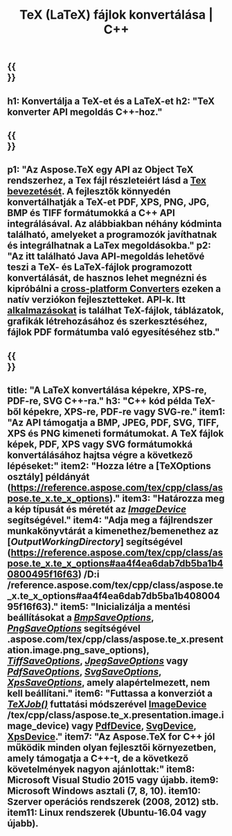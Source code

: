 ﻿---
translation: true
template: /_templates/_conversion-cpp.md
title: TeX (LaTeX) fájlok konvertálása | C++
url: /cpp/conversion/
keywords: tex konverter cpp api, tex konverter c++ api
description: TeX(LaTeX) konverziós C++ API megoldás. Konvertálja a LaTeX fájlokat PDF, XPS és képek formátumba, beleértve PNG, JPEG, TIFF, BMP, néhány soros C++ kódot.
family: tex
platformtag: cpp
feature: conversion
---

{{<section banner>}}
---
h1: Konvertálja a TeX-et és a LaTeX-et
h2: "TeX konverter API megoldás C++-hoz."
---

{{<section overview>}}
---
p1: "Az Aspose.TeX egy API az Object TeX rendszerhez, a Tex fájl részleteiért lásd a [Tex bevezetését](https://docs.aspose.com/tex/cpp/what-is-tex/). A fejlesztők könnyedén konvertálhatják a TeX-et PDF, XPS, PNG, JPG, BMP és TIFF formátumokká a C++ API integrálásával. Az alábbiakban néhány kódminta található, amelyeket a programozók javíthatnak és integrálhatnak a LaTex megoldásokba."
p2: "Az itt található Java API-megoldás lehetővé teszi a TeX- és LaTeX-fájlok programozott konvertálását, de hasznos lehet megnézni és kipróbálni a [cross-platform Converters](https://products.aspose.app/tex/conversion) ezeken a natív verziókon fejlesztetteket. API-k. Itt [alkalmazásokat](https://products.aspose.app/tex/applications) is találhat TeX-fájlok, táblázatok, grafikák létrehozásához és szerkesztéséhez, fájlok PDF formátumba való egyesítéséhez stb."
---

{{<section feature1>}}
---
title: "A LaTeX konvertálása képekre, XPS-re, PDF-re, SVG C++-ra."
h3: "C++ kód példa TeX-ből képekre, XPS-re, PDF-re vagy SVG-re."
item1: "Az API támogatja a BMP, JPEG, PDF, SVG, TIFF, XPS és PNG kimeneti formátumokat. A TeX fájlok képek, PDF, XPS vagy SVG formátumokká konvertálásához hajtsa végre a következő lépéseket:"
item2: "Hozza létre a [TeXOptions osztály] példányát (https://reference.aspose.com/tex/cpp/class/aspose.te_x.te_x_options)."
item3: "Határozza meg a kép típusát és méretét az [*ImageDevice*](https://reference.aspose.com/page/cpp/class/aspose.page.e_p_s.device.image_device) segítségével."
item4: "Adja meg a fájlrendszer munkakönyvtárát a kimenethez/bemenethez az [*OutputWorkingDirectory*] segítségével (https://reference.aspose.com/tex/cpp/class/aspose.te_x.te_x_options#aa4f4ea6dab7db5ba1b40800495f16f63) /D:i /reference.aspose.com/tex/cpp/class/aspose.te_x.te_x_options#aa4f4ea6dab7db5ba1b40800495f16f63)."
item5: "Inicializálja a mentési beállításokat a [*BmpSaveOptions*](https://reference.aspose.com/tex/cpp/class/aspose.te_x.presentation.image.bmp_save_options), [*PngSaveOptions*](https://reference) segítségével .aspose.com/tex/cpp/class/aspose.te_x.presentation.image.png_save_options), [*TiffSaveOptions*](https://reference.aspose.com/tex/cpp/class/aspose.te_x.presentation.image.tiff_save_options), [*JpegSaveOptions*](https://reference.aspose.com/tex/cpp/class/aspose.te_x.presentation.image.jpeg_save_options) vagy [*PdfSaveOptions*](https://reference.aspose.com/tex/cpp/class/aspose.te_x.presentation.pdf.pdf_save_options), [*SvgSaveOptions*](https://reference.aspose.com/tex/cpp/class/aspose.te_x.presentation.svg.svg_save_options), [*XpsSaveOptions*](https://reference.aspose.com/tex/cpp/class/aspose.te_x.presentation.xps.xps_save_options), amely alapértelmezett, nem kell beállítani."
item6: "Futtassa a konverziót a [*TeXJob()*](https://reference.aspose.com/tex/cpp/class/aspose.te_x.te_x_job) futtatási módszerével [ImageDevice](https://reference.aspose.com) /tex/cpp/class/aspose.te_x.presentation.image.image_device) vagy [PdfDevice](https://reference.aspose.com/tex/cpp/class/aspose.te_x.presentation.pdf.pdf_device), [ SvgDevice](https://reference.aspose.com/tex/cpp/class/aspose.te_x.presentation.svg.svg_device), [XpsDevice](https://reference.aspose.com/tex/cpp/class/aspose.te_x.presentation.xps.xps_device)."
item7: "Az Aspose.TeX for C++ jól működik minden olyan fejlesztői környezetben, amely támogatja a C++-t, de a következő követelmények nagyon ajánlottak:"
item8: Microsoft Visual Studio 2015 vagy újabb.
item9: Microsoft Windows asztali (7, 8, 10).
item10: Szerver operációs rendszerek (2008, 2012) stb.
item11: Linux rendszerek (Ubuntu-16.04 vagy újabb).
---


